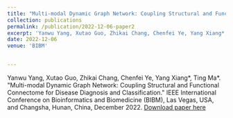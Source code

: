 ```yaml
---
title: "Multi-modal Dynamic Graph Network: Coupling Structural and Functional Connectome for Disease Diagnosis and Classification"
collection: publications
permalink: /publication/2022-12-06-paper2
excerpt: 'Yanwu Yang, Xutao Guo, Zhikai Chang, Chenfei Ye, Yang Xiang*, Ting Ma*. "Multi-modal Dynamic Graph Network: Coupling Structural and Functional Connectome for Disease Diagnosis and Classification." IEEE International Conference on Bioinformatics and Biomedicine (BIBM), Las Vegas, USA, and Changsha, Hunan, China, December 2022.'
date: 2022-12-06
venue: 'BIBM'


---
```

Yanwu Yang, Xutao Guo, Zhikai Chang, Chenfei Ye, Yang Xiang*, Ting Ma*. "Multi-modal Dynamic Graph Network: Coupling Structural and Functional Connectome for Disease Diagnosis and Classification." IEEE International Conference on Bioinformatics and Biomedicine (BIBM), Las Vegas, USA, and Changsha, Hunan, China, December 2022.
[Download paper here](http://nit-hit.github.io/files/paper3.pdf)
